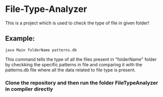 # File-Type-Analyzer
This is a project which is used to check the type of file in given folder!

## Example: 
`java Main folderName patterns.db `

This command tells the type of all the files present in "folderName" folder by checkking the specific patterns in file and comparing it with the patterns.db file where all the data related to file type is present.

### Clone the repository and then run the folder FileTypeAnalyzer in compiler directly
